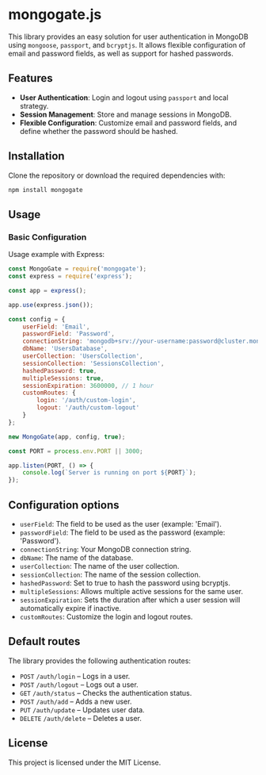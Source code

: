 # mongogate.js

This library provides an easy solution for user authentication in MongoDB using `mongoose`, `passport`, and `bcryptjs`. It allows flexible configuration of email and password fields, as well as support for hashed passwords.

## Features

- **User Authentication**: Login and logout using `passport` and local strategy.
- **Session Management**: Store and manage sessions in MongoDB.
- **Flexible Configuration**: Customize email and password fields, and define whether the password should be hashed.

## Installation

Clone the repository or download the required dependencies with:
```bash
npm install mongogate
```

## Usage

### Basic Configuration
Usage example with Express:
```js
const MongoGate = require('mongogate');
const express = require('express');

const app = express();

app.use(express.json());

const config = {
    userField: 'Email',
    passwordField: 'Password',
    connectionString: 'mongodb+srv://your-username:password@cluster.mongodb.net/Users?retryWrites=true&w=majority',
    dbName: 'UsersDatabase',
    userCollection: 'UsersCollection',
    sessionCollection: 'SessionsCollection',
    hashedPassword: true,
    multipleSessions: true,
    sessionExpiration: 3600000, // 1 hour
    customRoutes: {
        login: '/auth/custom-login',
        logout: '/auth/custom-logout'
    }
};

new MongoGate(app, config, true);

const PORT = process.env.PORT || 3000;

app.listen(PORT, () => {
    console.log(`Server is running on port ${PORT}`);
});
```

## Configuration options
- `userField`: The field to be used as the user (example: 'Email').
- `passwordField`: The field to be used as the password (example: 'Password').
- `connectionString`: Your MongoDB connection string.
- `dbName`: The name of the database.
- `userCollection`: The name of the user collection.
- `sessionCollection`: The name of the session collection.
- `hashedPassword`: Set to true to hash the password using bcryptjs.
- `multipleSessions`: Allows multiple active sessions for the same user.
- `sessionExpiration`: Sets the duration after which a user session will automatically expire if inactive.
- `customRoutes`: Customize the login and logout routes.

## Default routes
The library provides the following authentication routes:

- `POST` `/auth/login` – Logs in a user.
- `POST` `/auth/logout` – Logs out a user.
- `GET` `/auth/status` – Checks the authentication status.
- `POST` `/auth/add` – Adds a new user.
- `PUT` `/auth/update` – Updates user data.
- `DELETE` `/auth/delete` – Deletes a user.

## License
This project is licensed under the MIT License.